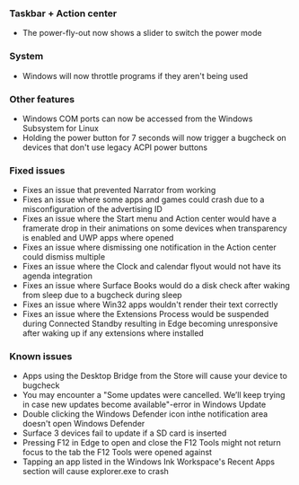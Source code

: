 ### Taskbar + Action center
- The power-fly-out now shows a slider to switch the power mode

### System
- Windows will now throttle programs if they aren't being used

### Other features
- Windows COM ports can now be accessed from the Windows Subsystem for Linux
- Holding the power button for 7 seconds will now trigger a bugcheck on devices that don't use legacy ACPI power buttons

### Fixed issues
- Fixes an issue that prevented Narrator from working
- Fixes an issue where some apps and games could crash due to a misconfiguration of the advertising ID
- Fixes an issue where the Start menu and Action center would have a framerate drop in their animations on some devices when transparency is enabled and UWP apps where opened
- Fixes an issue where dismissing one notification in the Action center could dismiss multiple
- Fixes an issue where the Clock and calendar flyout would not have its agenda integration
- Fixes an issue where Surface Books would do a disk check after waking from sleep due to a bugcheck during sleep
- Fixes an issue where Win32 apps wouldn't render their text correctly
- Fixes an issue where the Extensions Process would be suspended during Connected Standby resulting in Edge becoming unresponsive after waking up if any extensions where installed

### Known issues
- Apps using the Desktop Bridge from the Store will cause your device to bugcheck
- You may encounter a "Some updates were cancelled. We’ll keep trying in case new updates become available"-error in Windows Update
- Double clicking the Windows Defender icon inthe notification area doesn't open Windows Defender
- Surface 3 devices fail to update if a SD card is inserted
- Pressing F12 in Edge to open and close the F12 Tools might not return focus to the tab the F12 Tools were opened against
- Tapping an app listed in the Windows Ink Workspace's Recent Apps section will cause explorer.exe to crash